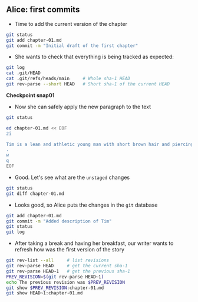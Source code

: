 ## Alice: first commits

* Time to add the current version of the chapter

```bash
git status
git add chapter-01.md
git commit -m "Initial draft of the first chapter"
```

* She wants to check that everything is being tracked as expected:

```bash
git log
cat .git/HEAD
cat .git/refs/heads/main     # Whole sha-1 HEAD
git rev-parse --short HEAD   # Short sha-1 of the current HEAD
```

**Checkpoint snap01**

* Now she can safely apply the new paragraph to the text

```bash
git status

ed chapter-01.md << EOF
2i

Tim is a lean and athletic young man with short brown hair and piercing blue eyes. He has a strong jawline and a sun-kissed complexion from spending so much time at the beach. His body is toned and muscular from his active lifestyle, and he exudes a sense of energy and enthusiasm for life.
.
w
q
EOF
```

* Good. Let's see what are the `unstaged` changes

```bash
git status
git diff chapter-01.md
```

* Looks good, so Alice puts the changes in the `git` database

```bash
git add chapter-01.md
git commit -m "Added description of Tim"
git status
git log
```

* After taking a break and having her breakfast, our writer wants to refresh how was the first version of the story

```bash
git rev-list --all     # list revisions
git rev-parse HEAD     # get the current sha-1
git rev-parse HEAD~1   # get the previous sha-1
PREV_REVISION=$(git rev-parse HEAD~1)
echo The previous revision was $PREV_REVISION
git show $PREV_REVISION:chapter-01.md
git show HEAD~1:chapter-01.md
```